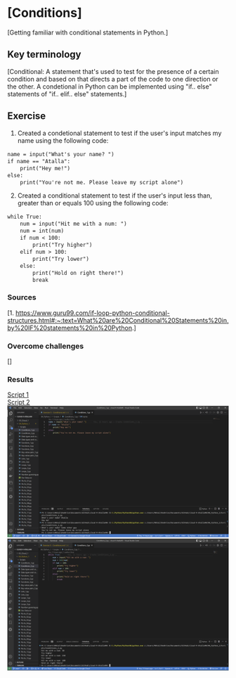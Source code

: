 # [Conditions]

[Getting familiar with conditional statements in Python.]

## Key terminology

[Conditional: A statement that's used to test for the presence of a certain condition and based on that directs a part of the code to one direction or the other. A condetional in Python can be implemented using "if.. else" statements of "if.. elif.. else" statements.]

## Exercise

1. Created a condetional statement to test if the user's input matches my name using the following code:

~~~
name = input("What's your name? ")
if name == "Atalla":
    print("Hey me!")
else:
    print("You're not me. Please leave my script alone")
~~~

2. Created a conditional statement to test if the user's input less than, greater than or equals 100 using the following code:

~~~
while True:
    num = input("Hit me with a num: ")
    num = int(num)
    if num < 100:
        print("Try higher")
    elif num > 100:
        print("Try lower")
    else:
        print("Hold on right there!")
        break
~~~

### Sources

[1. <https://www.guru99.com/if-loop-python-conditional-structures.html#:~:text=What%20are%20Conditional%20Statements%20in,by%20IF%20statements%20in%20Python>.]

### Overcome challenges

[]

### Results

[Script 1](https://github.com/Techgrounds-Cloud-9/cloud-9-Atalla90/blob/3fb75d3dce0c6e88aa157a39b52c0f1af7538e06/04_Python_1/Scripts/Conditions_1.py)  
[Script 2](https://github.com/Techgrounds-Cloud-9/cloud-9-Atalla90/blob/3fb75d3dce0c6e88aa157a39b52c0f1af7538e06/04_Python_1/Scripts/Conditions_2.py)  
![Conditions_1](https://github.com/Techgrounds-Cloud-9/cloud-9-Atalla90/blob/e8f2abf8607a56d19542aefb2ea2af95a2c2ceb5/00_includes/Python/Conditions_1.png)
![Conditions_2](https://github.com/Techgrounds-Cloud-9/cloud-9-Atalla90/blob/e8f2abf8607a56d19542aefb2ea2af95a2c2ceb5/00_includes/Python/Conditions_2.png)